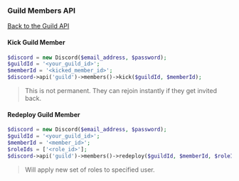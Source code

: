 ### Guild Members API
[Back to the Guild API](../Guild.md)

#### Kick Guild Member

```php
$discord = new Discord($email_address, $password);
$guildId = '<your_guild_id>';
$memberId = '<kicked_member_id>';
$discord->api('guild')->members()->kick($guildId, $memberId);
```

> This is not permanent. They can rejoin instantly if they get invited back.

#### Redeploy Guild Member

```php
$discord = new Discord($email_address, $password);
$guildId = '<your_guild_id>';
$memberId = '<member_id>';
$roleIds = ['<role_id>'];
$discord->api('guild')->members()->redeploy($guildId, $memberId, $roleIds);
```

> Will apply new set of roles to specified user.